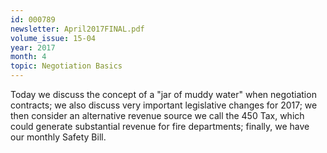 ```yaml
---
id: 000789
newsletter: April2017FINAL.pdf
volume_issue: 15-04
year: 2017
month: 4
topic: Negotiation Basics
---
```


Today we discuss the concept of a "jar of muddy water" when negotiation contracts; we also discuss very important legislative changes for 2017; we then consider an alternative revenue source we call the 450 Tax, which could generate substantial revenue for fire departments; finally, we have our monthly Safety Bill.